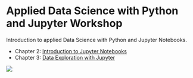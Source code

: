 # Applied Data Science with Python and Jupyter Workshop

Introduction to applied Data Science with Python and Jupyter Notebooks.

 - Chapter 2: [Introduction to Jupyter Notebooks](https://github.com/PacktWorkshops/Applied-Data-Science-with-Python-and-Jupyter-Workshop/master/chapter-2/chapter_2_workbook.ipynb)
 - Chapter 3: [Data Exploration with Jupyter](https://github.com/PacktWorkshops/Applied-Data-Science-with-Python-and-Jupyter-Workshop/master/chapter-3/chapter_3_workbook.ipynb)

![](https://github.com/PacktWorkshops/Applied-Data-Science-with-Python-and-Jupyter-Workshop/master/src/packt-banner.png)

